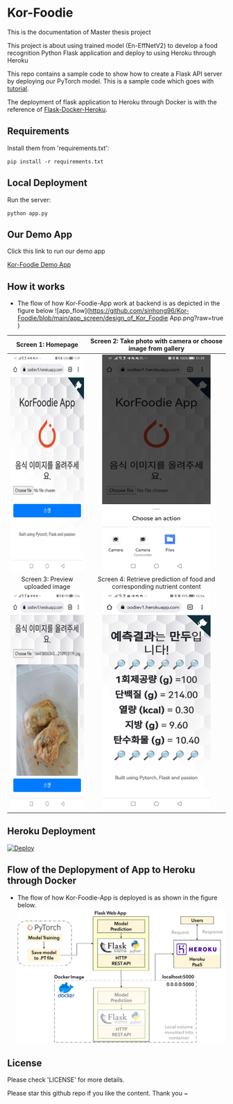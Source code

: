 # Kor-Foodie

This is the documentation of Master thesis project 

This project is about using trained model (En-EffNetV2) to develop a food recognition Python Flask application and deploy to using Heroku through Heroku

This repo contains a sample code to show how to create a Flask API server by deploying our PyTorch model. This is a sample code which goes with [tutorial](https://pytorch.org/tutorials/intermediate/flask_rest_api_tutorial.html).

The deployment of flask application to Heroku through Docker is with the reference of [Flask-Docker-Heroku](https://medium.com/@ashok7067/containerise-your-python-flask-using-docker-and-deploy-it-onto-heroku-a0b48d025e43).

## Requirements

Install them from 'requirements.txt':

    pip install -r requirements.txt

## Local Deployment

Run the server:

    python app.py

## Our Demo App

Click this link to run our demo app

[Kor-Foodie Demo App](https://korfoodiev1.herokuapp.com/)

## How it works
- The flow of how Kor-Foodie-App work at backend is as depicted in the figure below
![app_flow](https://github.com/sinhong96/Kor-Foodie/blob/main/app_screen/design_of_Kor_Foodie App.png?raw=true )

Screen 1: Homepage             |  Screen 2: Take photo with camera or choose image from gallery              
:-------------------------:|:-------------------------:
<img src="https://github.com/sinhong96/Kor-Foodie/blob/main/app_screen/S1.jpg" width="250" height="500">   |   <img src="https://github.com/sinhong96/Kor-Foodie/blob/main/app_screen/S2.jpg" width="250" height="500">   
Screen 3: Preview uploaded image             |  Screen 4: Retrieve prediction of food and corresponding nutrient content                  
<img src="https://github.com/sinhong96/Kor-Foodie/blob/main/app_screen/S4.jpg" width="250" height="500"> | <img src="https://github.com/sinhong96/Kor-Foodie/blob/main/app_screen/S5.jpg" width="250" height="500">   

## Heroku Deployment

[![Deploy](https://www.herokucdn.com/deploy/button.svg)](https://korfoodiev1.herokuapp.com/)

## Flow of the Deplopyment of App to Heroku through Docker
- The flow of how Kor-Foodie-App is deployed is as shown in the figure below. 
![app_deploy](https://github.com/sinhong96/Kor-Foodie/blob/main/app_screen/deploy_flowV1.png?raw=true )

## License

Please check 'LICENSE' for more details.

Please star this github repo if you like the content. Thank you ~
